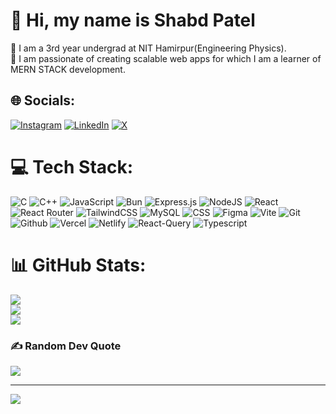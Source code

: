 # 💫 Hi, my name is Shabd Patel
🔭 I am a 3rd year undergrad at NIT Hamirpur(Engineering Physics).<br>👯 I am passionate of creating scalable web apps for which I am a learner of MERN STACK development.


## 🌐 Socials:
[![Instagram](https://img.shields.io/badge/Instagram-%23E4405F.svg?logo=Instagram&logoColor=white)](https://www.instagram.com/shabd_patel_?igsh=dXQ1Nmt5czA4eGdt) [![LinkedIn](https://img.shields.io/badge/LinkedIn-%230077B5.svg?logo=linkedin&logoColor=white)](https://www.linkedin.com/in/shabdpatel8757/) [![X](https://img.shields.io/badge/X-black.svg?logo=X&logoColor=white)](https://x.com/shabdpatel0?t=cVvDLxU_CHnPg60UjsNEkA&s=09)


# 💻 Tech Stack:
![C](https://img.shields.io/badge/c-%2300599C.svg?style=for-the-badge&logo=c&logoColor=white) ![C++](https://img.shields.io/badge/c++-%2300599C.svg?style=for-the-badge&logo=c%2B%2B&logoColor=white) ![JavaScript](https://img.shields.io/badge/javascript-%23323330.svg?style=for-the-badge&logo=javascript&logoColor=%23F7DF1E) ![Bun](https://img.shields.io/badge/Bun-%23000000.svg?style=for-the-badge&logo=bun&logoColor=white) ![Express.js](https://img.shields.io/badge/express.js-%23404d59.svg?style=for-the-badge&logo=express&logoColor=%2361DAFB) ![NodeJS](https://img.shields.io/badge/node.js-6DA55F?style=for-the-badge&logo=node.js&logoColor=white) ![React](https://img.shields.io/badge/react-%2320232a.svg?style=for-the-badge&logo=react&logoColor=%2361DAFB) ![React Router](https://img.shields.io/badge/React_Router-CA4245?style=for-the-badge&logo=react-router&logoColor=white) ![TailwindCSS](https://img.shields.io/badge/tailwindcss-%2338B2AC.svg?style=for-the-badge&logo=tailwind-css&logoColor=white) ![MySQL](https://img.shields.io/badge/mysql-4479A1.svg?style=for-the-badge&logo=mysql&logoColor=white) ![CSS](https://img.shields.io/badge/CSS-%23000000.svg?style=for-the-badge&logo=css&logoColor=white) ![Figma](https://img.shields.io/badge/figma-%23F24E1E.svg?style=for-the-badge&logo=figma&logoColor=white) 
![Vite](https://img.shields.io/badge/vite-%23F24E1E.svg?style=for-the-badge&logo=vite&logoColor=white) ![Git](https://img.shields.io/badge/git-%23F05033.svg?style=for-the-badge&logo=git&logoColor=white) ![Github](https://img.shields.io/badge/Github-%23000000.svg?style=for-the-badge&logo=github&logoColor=white)
![Vercel](https://img.shields.io/badge/vercel-%23F24E1E.svg?style=for-the-badge&logo=vercel&logoColor=white) 
![Netlify](https://img.shields.io/badge/netlify-%23F24E1E.svg?style=for-the-badge&logo=netlify&logoColor=white) 
![React-Query](https://img.shields.io/badge/React_Query-%23F24E1E.svg?style=for-the-badge&logo=react-query&logoColor=white) ![Typescript](https://img.shields.io/badge/typescript-%23404d59.svg?style=for-the-badge&logo=typescript&logoColor=%2361DAFB)

# 📊 GitHub Stats:
![](https://github-readme-stats.vercel.app/api?username=shabdpatel&theme=dark&hide_border=false&include_all_commits=false&count_private=true)<br/>
![](https://github-readme-streak-stats.herokuapp.com/?user=shabdpatel&theme=dark&hide_border=false)<br/>
![](https://github-readme-stats.vercel.app/api/top-langs/?username=shabdpatel&theme=dark&hide_border=false&include_all_commits=false&count_private=true&layout=compact)

### ✍️ Random Dev Quote
![](https://quotes-github-readme.vercel.app/api?type=horizontal&theme=radical)

---
[![](https://visitcount.itsvg.in/api?id=abh1nav9&icon=0&color=0)](https://visitcount.itsvg.in)

